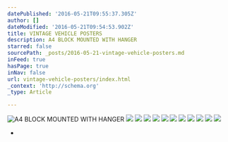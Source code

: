 ```yaml
---
datePublished: '2016-05-21T09:55:37.305Z'
author: []
dateModified: '2016-05-21T09:54:53.902Z'
title: VINTAGE VEHICLE POSTERS
description: A4 BLOCK MOUNTED WITH HANGER
starred: false
sourcePath: _posts/2016-05-21-vintage-vehicle-posters.md
inFeed: true
hasPage: true
inNav: false
url: vintage-vehicle-posters/index.html
_context: 'http://schema.org'
_type: Article

---
```

![A4 BLOCK MOUNTED WITH HANGER](https://the-grid-user-content.s3-us-west-2.amazonaws.com/0689709a-676a-403c-afeb-ed4e3387b0d9.jpg)
![](https://s3-us-west-2.amazonaws.com/the-grid-img/p/963aca3f3a464a3592cf8df876317d3639fec276.gif)
![](https://the-grid-user-content.s3-us-west-2.amazonaws.com/03e06090-5118-4a21-b017-c3c741543f86.jpg)
![](https://s3-us-west-2.amazonaws.com/the-grid-img/p/423abbe2da72c46da6b95e4b67a6777dab3140bc.jpg)
![](https://s3-us-west-2.amazonaws.com/the-grid-img/p/3d4195797737fe1f9c50877e364ec17ce8f6d66b.jpg)
![](https://the-grid-user-content.s3-us-west-2.amazonaws.com/08ce1e3f-f68d-453a-a260-d66e8dbac877.jpg)
![](https://s3-us-west-2.amazonaws.com/the-grid-img/p/2af759e0efe38c4fdd331907cc87008c8f579685.jpg)
![](https://s3-us-west-2.amazonaws.com/the-grid-img/p/f002d99315c0cb57ec963dd4a45780934d51ab45.jpg)
![](https://the-grid-user-content.s3-us-west-2.amazonaws.com/f3caf2c8-5529-4168-adc8-b9bb90b0ddb8.jpg)
![](https://s3-us-west-2.amazonaws.com/the-grid-img/p/0de4153c6e01b2f3ad73c073f72caa0ff0de197d.jpg)
![](https://the-grid-user-content.s3-us-west-2.amazonaws.com/5cbd9103-711a-4f5d-8264-c687651ee840.jpg)
![](https://s3-us-west-2.amazonaws.com/the-grid-img/p/0d43eff3f5b399975e019270ea863e8035fe6d91.png)

*